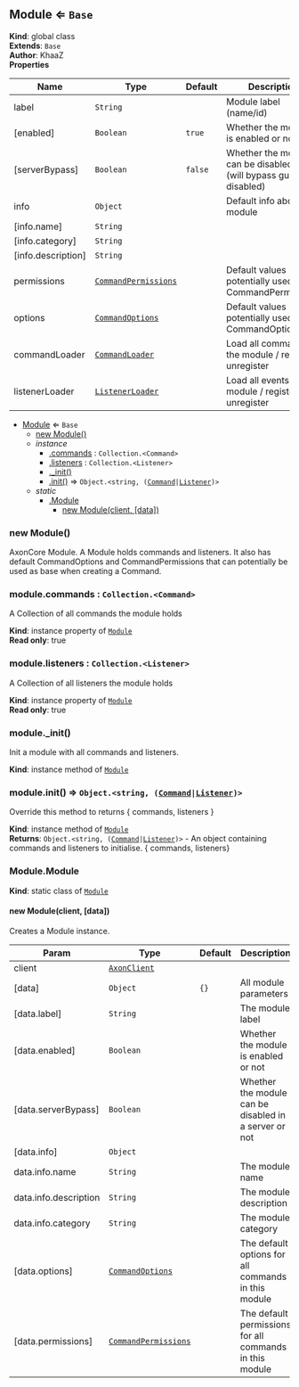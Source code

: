 <a name="Module"></a>

## Module ⇐ <code>Base</code>
**Kind**: global class  
**Extends**: <code>Base</code>  
**Author**: KhaaZ  
**Properties**

| Name | Type | Default | Description |
| --- | --- | --- | --- |
| label | <code>String</code> |  | Module label (name/id) |
| [enabled] | <code>Boolean</code> | <code>true</code> | Whether the module is enabled or not |
| [serverBypass] | <code>Boolean</code> | <code>false</code> | Whether the module can be disabled or not (will bypass guild disabled) |
| info | <code>Object</code> |  | Default info about the module |
| [info.name] | <code>String</code> |  |  |
| [info.category] | <code>String</code> |  |  |
| [info.description] | <code>String</code> |  |  |
| permissions | <code>[CommandPermissions](Commands/CommandPermissions)</code> |  | Default values potentially used for CommandPermissions |
| options | <code>[CommandOptions](Commands/CommandOptions)</code> |  | Default values potentially used for CommandOptions |
| commandLoader | <code>[CommandLoader](Commands/CommandLoader)</code> |  | Load all commands in the module / register / unregister |
| listenerLoader | <code>[ListenerLoader](Listeners/ListenerLoader)</code> |  | Load all events in the module / register / unregister |


* [Module](#Module) ⇐ <code>Base</code>
    * [new Module()](#new_Module_new)
    * _instance_
        * [.commands](#Module+commands) : <code>Collection.&lt;Command&gt;</code>
        * [.listeners](#Module+listeners) : <code>Collection.&lt;Listener&gt;</code>
        * [._init()](#Module+_init)
        * [.init()](#Module+init) ⇒ <code>Object.&lt;string, ([Command](Commands/Command)\|[Listener](Listeners/Listener))&gt;</code>
    * _static_
        * [.Module](#Module.Module)
            * [new Module(client, [data])](#new_Module.Module_new)

<a name="new_Module_new"></a>

### new Module()
AxonCore Module.
A Module holds commands and listeners.
It also has default CommandOptions and CommandPermissions that can potentially be used as base when creating a Command.

<a name="Module+commands"></a>

### module.commands : <code>Collection.&lt;Command&gt;</code>
A Collection of all commands the module holds

**Kind**: instance property of [<code>Module</code>](#Module)  
**Read only**: true  
<a name="Module+listeners"></a>

### module.listeners : <code>Collection.&lt;Listener&gt;</code>
A Collection of all listeners the module holds

**Kind**: instance property of [<code>Module</code>](#Module)  
**Read only**: true  
<a name="Module+_init"></a>

### module.\_init()
Init a module with all commands and listeners.

**Kind**: instance method of [<code>Module</code>](#Module)  
<a name="Module+init"></a>

### module.init() ⇒ <code>Object.&lt;string, ([Command](Commands/Command)\|[Listener](Listeners/Listener))&gt;</code>
Override this method to returns { commands, listeners }

**Kind**: instance method of [<code>Module</code>](#Module)  
**Returns**: <code>Object.&lt;string, ([Command](Commands/Command)\|[Listener](Listeners/Listener))&gt;</code> - An object containing commands and listeners to initialise. { commands, listeners}  
<a name="Module.Module"></a>

### Module.Module
**Kind**: static class of [<code>Module</code>](#Module)  
<a name="new_Module.Module_new"></a>

#### new Module(client, [data])
Creates a Module instance.


| Param | Type | Default | Description |
| --- | --- | --- | --- |
| client | <code>[AxonClient](AxonClient)</code> |  |  |
| [data] | <code>Object</code> | <code>{}</code> | All module parameters |
| [data.label] | <code>String</code> |  | The module label |
| [data.enabled] | <code>Boolean</code> |  | Whether the module is enabled or not |
| [data.serverBypass] | <code>Boolean</code> |  | Whether the module can be disabled in a server or not |
| [data.info] | <code>Object</code> |  |  |
| data.info.name | <code>String</code> |  | The module name |
| data.info.description | <code>String</code> |  | The module description |
| data.info.category | <code>String</code> |  | The module category |
| [data.options] | <code>[CommandOptions](Commands/CommandOptions)</code> |  | The default options for all commands in this module |
| [data.permissions] | <code>[CommandPermissions](Commands/CommandPermissions)</code> |  | The default permissions for all commands in this module |

